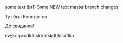 some text (br1)
Some NEW text 
master branch changes


Тут был Константин

До свидания!



ew;krjqwodkfnsldknfskdf;klsdflkn